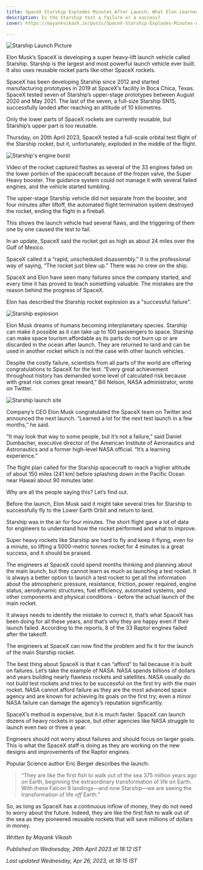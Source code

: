 ```yaml
---
title: SpaceX Starship Explodes Minutes After Launch; What Elon Learned From Million Dollars Failure?
description: Is the Starship test a failure or a success?
cover: https://mayankvikash.in/posts/SpaceX-Starship-Explodes-Minutes-After-Launch-What-Elon-Learned-From-Million-Dollars-Failure/ysXQQ2Q709W60Kk4TrKE20Gjeam2-v593ptz.jpeg

---
```

![Starship Launch Picture](https://mayankvikash.in/posts/SpaceX-Starship-Explodes-Minutes-After-Launch-What-Elon-Learned-From-Million-Dollars-Failure/ysXQQ2Q709W60Kk4TrKE20Gjeam2-v593ptz.jpeg)

Elon Musk’s SpaceX is developing a super heavy-lift launch vehicle called Starship. Starship is the largest and most powerful launch vehicle ever built. It also uses reusable rocket parts like other SpaceX rockets.

SpaceX has been developing Starship since 2012 and started manufacturing prototypes in 2019 at SpaceX’s facility in Boca Chica, Texas. SpaceX tested seven of Starship’s upper-stage prototypes between August 2020 and May 2021. The last of the seven, a full-size Starship SN15, successfully landed after reaching an altitude of 10 kilometres.

Only the lower parts of SpaceX rockets are currently reusable, but Starship’s upper part is too reusable.

Thursday, on 20th April 2023, SpaceX tested a full-scale orbital test flight of the Starship rocket, but it, unfortunately, exploded in the middle of the flight.

![Starship's engine burst](https://mayankvikash.in/posts/SpaceX-Starship-Explodes-Minutes-After-Launch-What-Elon-Learned-From-Million-Dollars-Failure/ysXQQ2Q709W60Kk4TrKE20Gjeam2-p9a3pa4.jpeg)

Video of the rocket captured flashes as several of the 33 engines failed on the lower portion of the spacecraft because of the frozen valve, the Super Heavy booster. The guidance system could not manage it with several failed engines, and the vehicle started tumbling.

The upper-stage Starship vehicle did not separate from the booster, and four minutes after liftoff, the automated flight termination system destroyed the rocket, ending the flight in a fireball.

This shows the launch vehicle had several flaws, and the triggering of them one by one caused the test to fail.

In an update, SpaceX said the rocket got as high as about 24 miles over the Gulf of Mexico.

SpaceX called it a “rapid, unscheduled disassembly.” It is the professional way of saying, “The rocket just blew up.” There was no crew on the ship.

SpaceX and Elon have seen many failures since the company started, and every time it has proved to teach something valuable. The mistakes are the reason behind the progress of SpaceX.

Elon has described the Starship rocket explosion as a "successful failure".

![Starship explosion](https://mayankvikash.in/posts/SpaceX-Starship-Explodes-Minutes-After-Launch-What-Elon-Learned-From-Million-Dollars-Failure/ysXQQ2Q709W60Kk4TrKE20Gjeam2-3wb3p53.jpeg)

Elon Musk dreams of humans becoming interplanetary species. Starship can make it possible as it can take up to 100 passengers to space. Starship can make space tourism affordable as its parts do not burn up or are discarded in the ocean after launch. They are returned to land and can be used in another rocket which is not the case with other launch vehicles.

Despite the costly failure, scientists from all parts of the world are offering congratulations to SpaceX for the test. “Every great achievement throughout history has demanded some level of calculated risk because with great risk comes great reward,” Bill Nelson, NASA administrator, wrote on Twitter.

![Starship launch site](https://mayankvikash.in/posts/SpaceX-Starship-Explodes-Minutes-After-Launch-What-Elon-Learned-From-Million-Dollars-Failure/ysXQQ2Q709W60Kk4TrKE20Gjeam2-kn93pmw.jpeg)

Company’s CEO Elon Musk congratulated the SpaceX team on Twitter and announced the next launch. “Learned a lot for the next test launch in a few months,” he said.

“It may look that way to some people, but it’s not a failure,” said Daniel Dumbacher, executive director of the American Institute of Aeronautics and Astronautics and a former high-level NASA official. “It’s a learning experience.”

The flight plan called for the Starship spacecraft to reach a higher altitude of about 150 miles (241 km) before splashing down in the Pacific Ocean near Hawaii about 90 minutes later.

Why are all the people saying this? Let’s find out.

Before the launch, Elon Musk said it might take several tries for Starship to successfully fly to the Lower Earth Orbit and return to land.

Starship was in the air for four minutes. The short flight gave a lot of data for engineers to understand how the rocket performed and what to improve.

Super heavy rockets like Starship are hard to fly and keep it flying, even for a minute, so lifting a 5000-metric tonnes rocket for 4 minutes is a great success, and it should be praised.

The engineers at SpaceX could spend months thinking and planning about the main launch, but they cannot learn as much as launching a test rocket. It is always a better option to launch a test rocket to get all the information about the atmospheric pressure, resistance, friction, power required, engine status, aerodynamic structures, fuel efficiency, automated systems, and other components and physical conditions - before the actual launch of the main rocket.

It always needs to identify the mistake to correct it, that’s what SpaceX has been doing for all these years, and that’s why they are happy even if their launch failed. According to the reports, 8 of the 33 Raptor engines failed after the takeoff.

The engineers at SpaceX can now find the problem and fix it for the launch of the main Starship rocket.

The best thing about SpaceX is that it can “afford” to fail because it is built on failures. Let’s take the example of NASA. NASA spends billions of dollars and years building nearly flawless rockets and satellites. NASA usually do not build test rockets and tries to be successful on the first try with the main rocket. NASA cannot afford failure as they are the most advanced space agency and are known for achieving its goals on the first try; even a minor NASA failure can damage the agency’s reputation significantly.

SpaceX’s method is expensive, but it is much faster. SpaceX can launch dozens of heavy rockets in space, but other agencies like NASA struggle to launch even two or three a year.

Engineers should not worry about failures and should focus on larger goals. This is what the SpaceX staff is doing as they are working on the new designs and improvements of the Raptor engines.

Popular Science author Eric Berger describes the launch:

> “They are like the first fish to walk out of the sea 375 million years ago on Earth, beginning the extraordinary transformation of life on Earth. With these Falcon 9 landings—and now Starship—we are seeing the transformation of life _off_ Earth.”

So, as long as SpaceX has a continuous inflow of money, they do not need to worry about the future. Indeed, they are like the first fish to walk out of the sea as they pioneered reusable rockets that will save millions of dollars in money.

*Written by Mayank Vikash*

*Published on Wednesday, 26th April 2023 at 18:12 IST*

*Last updated Wednesday, Apr 26, 2023, at 18:15 IST*
